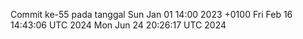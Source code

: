 Commit ke-55 pada tanggal Sun Jan 01 14:00 2023 +0100
Fri Feb 16 14:43:06 UTC 2024
Mon Jun 24 20:26:17 UTC 2024
